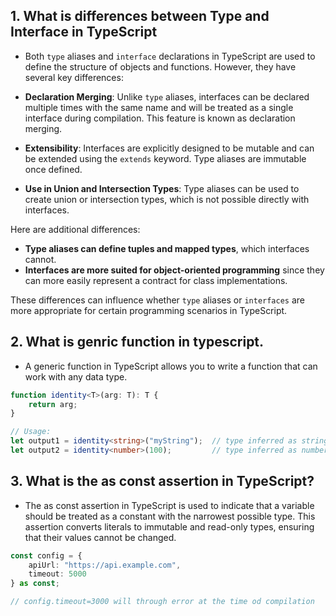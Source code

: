 ## 1. What is differences between Type and Interface in TypeScript

- Both `type` aliases and `interface` declarations in TypeScript are used to define the structure of objects and functions. However, they have several key differences:

- **Declaration Merging**: Unlike `type` aliases, interfaces can be declared multiple times with the same name and will be treated as a single interface during compilation. This feature is known as declaration merging.
- **Extensibility**: Interfaces are explicitly designed to be mutable and can be extended using the `extends` keyword. Type aliases are immutable once defined.
- **Use in Union and Intersection Types**: Type aliases can be used to create union or intersection types, which is not possible directly with interfaces.

Here are additional differences:
- **Type aliases can define tuples and mapped types**, which interfaces cannot.
- **Interfaces are more suited for object-oriented programming** since they can more easily represent a contract for class implementations.

These differences can influence whether `type` aliases or `interfaces` are more appropriate for certain programming scenarios in TypeScript.

## 2. What is genric function in typescript.

- A generic function in TypeScript allows you to write a function that can work with any data type.

```ts
function identity<T>(arg: T): T {
    return arg;
}

// Usage:
let output1 = identity<string>("myString");  // type inferred as string
let output2 = identity<number>(100);         // type inferred as number


```
## 3. What is the as const assertion in TypeScript?

- The as const assertion in TypeScript is used to indicate that a variable should be treated as a constant with the narrowest possible type. This assertion converts literals to immutable and read-only types, ensuring that their values cannot be changed.

```ts 
const config = {
    apiUrl: "https://api.example.com",
    timeout: 5000
} as const;

// config.timeout=3000 will through error at the time od compilation 

```